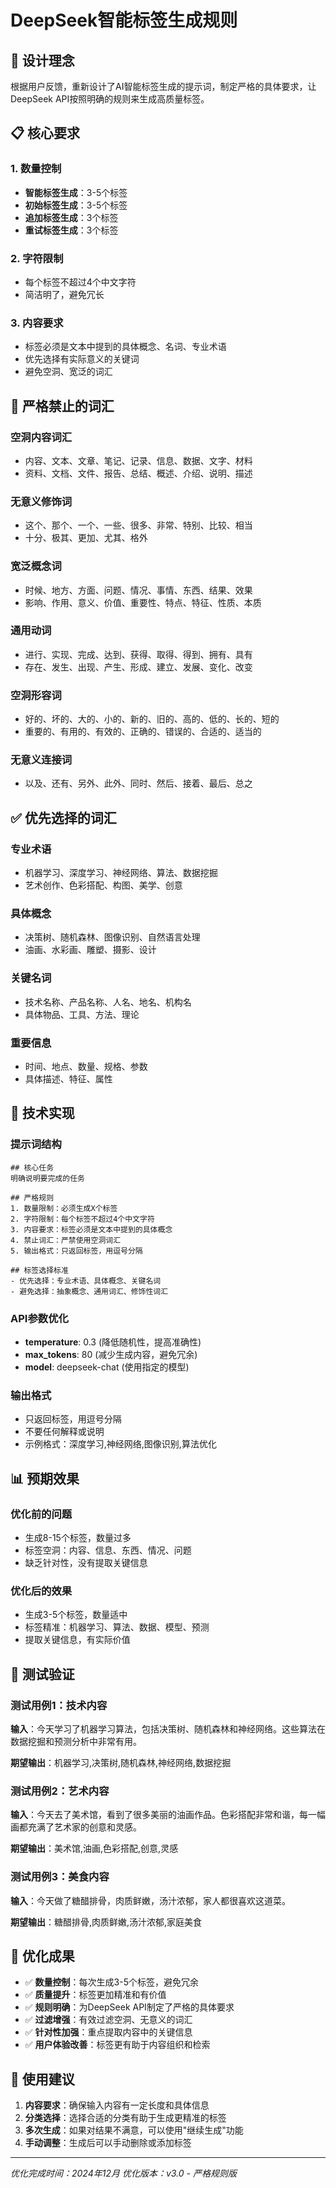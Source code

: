 # DeepSeek智能标签生成规则

## 🎯 设计理念

根据用户反馈，重新设计了AI智能标签生成的提示词，制定严格的具体要求，让DeepSeek API按照明确的规则来生成高质量标签。

## 📋 核心要求

### 1. 数量控制
- **智能标签生成**：3-5个标签
- **初始标签生成**：3-5个标签  
- **追加标签生成**：3个标签
- **重试标签生成**：3个标签

### 2. 字符限制
- 每个标签不超过4个中文字符
- 简洁明了，避免冗长

### 3. 内容要求
- 标签必须是文本中提到的具体概念、名词、专业术语
- 优先选择有实际意义的关键词
- 避免空洞、宽泛的词汇

## 🚫 严格禁止的词汇

### 空洞内容词汇
- 内容、文本、文章、笔记、记录、信息、数据、文字、材料
- 资料、文档、文件、报告、总结、概述、介绍、说明、描述

### 无意义修饰词
- 这个、那个、一个、一些、很多、非常、特别、比较、相当
- 十分、极其、更加、尤其、格外

### 宽泛概念词
- 时候、地方、方面、问题、情况、事情、东西、结果、效果
- 影响、作用、意义、价值、重要性、特点、特征、性质、本质

### 通用动词
- 进行、实现、完成、达到、获得、取得、得到、拥有、具有
- 存在、发生、出现、产生、形成、建立、发展、变化、改变

### 空洞形容词
- 好的、坏的、大的、小的、新的、旧的、高的、低的、长的、短的
- 重要的、有用的、有效的、正确的、错误的、合适的、适当的

### 无意义连接词
- 以及、还有、另外、此外、同时、然后、接着、最后、总之

## ✅ 优先选择的词汇

### 专业术语
- 机器学习、深度学习、神经网络、算法、数据挖掘
- 艺术创作、色彩搭配、构图、美学、创意

### 具体概念
- 决策树、随机森林、图像识别、自然语言处理
- 油画、水彩画、雕塑、摄影、设计

### 关键名词
- 技术名称、产品名称、人名、地名、机构名
- 具体物品、工具、方法、理论

### 重要信息
- 时间、地点、数量、规格、参数
- 具体描述、特征、属性

## 🔧 技术实现

### 提示词结构
```
## 核心任务
明确说明要完成的任务

## 严格规则
1. 数量限制：必须生成X个标签
2. 字符限制：每个标签不超过4个中文字符
3. 内容要求：标签必须是文本中提到的具体概念
4. 禁止词汇：严禁使用空洞词汇
5. 输出格式：只返回标签，用逗号分隔

## 标签选择标准
- 优先选择：专业术语、具体概念、关键名词
- 避免选择：抽象概念、通用词汇、修饰性词汇
```

### API参数优化
- **temperature**: 0.3 (降低随机性，提高准确性)
- **max_tokens**: 80 (减少生成内容，避免冗余)
- **model**: deepseek-chat (使用指定的模型)

### 输出格式
- 只返回标签，用逗号分隔
- 不要任何解释或说明
- 示例格式：深度学习,神经网络,图像识别,算法优化

## 📊 预期效果

### 优化前的问题
- 生成8-15个标签，数量过多
- 标签空洞：内容、信息、东西、情况、问题
- 缺乏针对性，没有提取关键信息

### 优化后的效果
- 生成3-5个标签，数量适中
- 标签精准：机器学习、算法、数据、模型、预测
- 提取关键信息，有实际价值

## 🧪 测试验证

### 测试用例1：技术内容
**输入**：今天学习了机器学习算法，包括决策树、随机森林和神经网络。这些算法在数据挖掘和预测分析中非常有用。

**期望输出**：机器学习,决策树,随机森林,神经网络,数据挖掘

### 测试用例2：艺术内容
**输入**：今天去了美术馆，看到了很多美丽的油画作品。色彩搭配非常和谐，每一幅画都充满了艺术家的创意和灵感。

**期望输出**：美术馆,油画,色彩搭配,创意,灵感

### 测试用例3：美食内容
**输入**：今天做了糖醋排骨，肉质鲜嫩，汤汁浓郁，家人都很喜欢这道菜。

**期望输出**：糖醋排骨,肉质鲜嫩,汤汁浓郁,家庭美食

## 🎉 优化成果

- ✅ **数量控制**：每次生成3-5个标签，避免冗余
- ✅ **质量提升**：标签更加精准和有价值
- ✅ **规则明确**：为DeepSeek API制定了严格的具体要求
- ✅ **过滤增强**：有效过滤空洞、无意义的词汇
- ✅ **针对性加强**：重点提取内容中的关键信息
- ✅ **用户体验改善**：标签更有助于内容组织和检索

## 📝 使用建议

1. **内容要求**：确保输入内容有一定长度和具体信息
2. **分类选择**：选择合适的分类有助于生成更精准的标签
3. **多次生成**：如果对结果不满意，可以使用"继续生成"功能
4. **手动调整**：生成后可以手动删除或添加标签

---

*优化完成时间：2024年12月*
*优化版本：v3.0 - 严格规则版*
